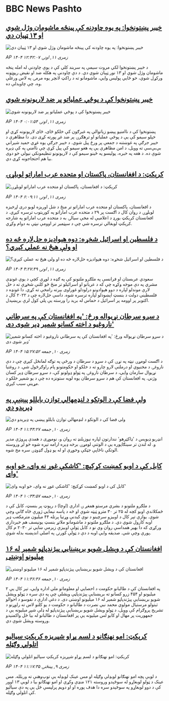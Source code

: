 # BBC News Pashto## [خیبر پښتونخوا: په یوه چاودنه کې پینځه ماشومان وژل شوي او ۱۳ ټپیان دي](https://www.bbc.com/pashto/articles/cwy575pyq2no?at_medium=RSS&at_campaign=rss?at_campaign=githubrss)![خیبر پښتونخوا: په یوه چاودنه کې پینځه ماشومان وژل شوي او ۱۳ ټپیان دي](https://ichef.bbci.co.uk/ace/ws/240/cpsprodpb/339b/live/f3acebb0-6f9d-11f0-8dbd-f3d32ebd3327.png)_AP ۱۴۰۴ زمری ۱۱, اونۍ ۱۲:۴۲:۰۷_د خیبر پښتونخوا لکي مروت سیمې په سربند کلي کې د یوې چاودنې له امله پنځه ماشومان وژل شوي او ۱۳ نور ټپیان شوي دي.
د دې چاودنې په هکله ضد او نقیض رپوټونه ورکړل شوي، خو ځايي پولیس وایي، ماشومانو ته د راکټ لانچر یوه مرمۍ په لاس ورغلې وه، چې چاوېدلې ده.## [خیبر پښتونخوا کې د پوځي عملیاتو پر ضد لاریونونه شوي](https://www.bbc.com/pashto/articles/crm47z27yd8o?at_medium=RSS&at_campaign=rss?at_campaign=githubrss)![خیبر پښتونخوا کې د پوځي عملیاتو پر ضد لاریونونه شوي](https://ichef.bbci.co.uk/ace/ws/240/cpsprodpb/6486/live/bd3ce9f0-6f2e-11f0-8d1e-e3c223d45e12.jpg)_AP ۱۴۰۴ زمری ۱۱, اونۍ ۰:۰۱:۵۴_پښتونخوا کې د ناامنیو پېښو زیاتوالي په غبرګون کې خلکو ځای، ځای لاریونونه کړي او خپلو سیمو کې یې د پوځي عملیاتو او ترهګرۍ پر ضد غږ پورته کړی دی. دا مظاهرې د خیبر جرګې په غوښتنه  د جمعې پر ورځ پیل شوي. د خیبر جرګې یوه غړي حمید شیراني بي‌بي‌سي ته وویل، د امن مظاهرې یې په هغو سیمو کې پیل کړې چې ناامني په کې ډېره شوې ده. د هغه په خبره، پولیسو په ځينو سیمو کې د لاریونونو تنظیمونکي نیولي خو دوی بیا هم احتجاجونه کړي دي.## [کرېکټ: د افغانستان، پاکستان او متحده عرب اماراتو لوبلړۍ](https://www.bbc.com/pashto/articles/cy40mvkej43o?at_medium=RSS&at_campaign=rss?at_campaign=githubrss)![کرېکټ: د افغانستان، پاکستان او متحده عرب اماراتو لوبلړۍ](https://ichef.bbci.co.uk/ace/ws/240/cpsprodpb/829e/live/f6769800-6f66-11f0-8dbd-f3d32ebd3327.jpg)_AP ۱۴۰۴ زمری ۱۱, اونۍ ۶:۰۹:۱۱_د افغانستان، پاکستان او متحده عرب اماراتو تر منځ د شل اوريزه لوبو دری اړخيزه لوبلړۍ د روان کال د اګست پر ۲۹ د متحده عرب اماراتو په کوربتوب ترسره کېږي. د افغانستان کرېکټ بورډ د اعلاميې له مخې سيالۍ به د متحده عرب اماراتو په شارجه کرېکټ لوبغالي ترسره شي چې د سپټمبر تر اوومې نېټې به دوام وکړي.## [د فلسطين او اسرائيل شخړه: دوه‌ هېوادیزه حل‌لاره څه ده او ولې هېڅ نه عملي کېږي؟](https://www.bbc.com/pashto/articles/cy5pkk2053xo?at_medium=RSS&at_campaign=rss?at_campaign=githubrss)![د فلسطين او اسرائيل شخړه: دوه‌ هېوادیزه حل‌لاره څه ده او ولې هېڅ نه عملي کېږي؟](https://ichef.bbci.co.uk/ace/ws/240/cpsprodpb/6b73/live/a1201280-6d6a-11f0-af20-030418be2ca5.png)_AP ۱۴۰۴ زمری ۱۱, اونۍ ۴:۲۷:۴۹_سعودي عربستان او فرانسې په ملګرو ملتونو کې په ګډه د لوړې کچې د یوې غونډې مشري په دې موخه وکړه چې که د عربانو او اسرائيلو تر منځ څو کلنې شخړې ته د حل لارې موندلو لپاره د دوو هېوادونو درلودلو غوراوی بېرته رامخې ته کړي. دا غونډه د فلسطيني دولت د بنسټ اېښودلو لپاره ترسره شوه. داسې حل‌لاره چې د ۲۰۲۲ کال د اکتوبر پر اوومه پر اسرائيل د حماس له برید را ورسته یې پلي کول لرې برېښېدل.## [د سږو سرطان نړیواله ورځ: 'په افغانستان کې په سرطاني ناروغیو د اخته کسانو شمېر ډېر شوی دی'](https://www.bbc.com/pashto/articles/c14g06rv51no?at_medium=RSS&at_campaign=rss?at_campaign=githubrss)![د سږو سرطان نړیواله ورځ: 'په افغانستان کې په سرطاني ناروغیو د اخته کسانو شمېر ډېر شوی دی'](https://ichef.bbci.co.uk/ace/ws/240/cpsprodpb/1f78/live/55840250-6eeb-11f0-8dbd-f3d32ebd3327.jpg)_AP ۱۴۰۴ زمری ۱۰, جمعه ۱۵:۲۷:۵۲_د اګست لومړۍ نېټه په نړۍ کې د سږو د سرطان د ورځې په توګه لمانځل کېږي چې د دې ناروغۍ د مخنیوي او درملنې لارو چارو ته د خلکو او حکومتونو پام راوګرځول شي.
د روغتیا نړیوال سازمان وایي، د سرطان ناروغۍ په ټولو ډولونو کې، د سږو سرطان ډېر کسان وژني. په افغانستان کې هم د سږو سرطان یوه لویه ستونزه ده چې د یو شمېر خلکو د مړینې سبب کېږي.## [ولې فضا کې د الوتکو د لنډمهالي توازن بایللو پېښې په ډېرېدو دي ](https://www.bbc.com/pashto/articles/c754wdxpp4yo?at_medium=RSS&at_campaign=rss?at_campaign=githubrss)![ولې فضا کې د الوتکو د لنډمهالي توازن بایللو پېښې په ډېرېدو دي ](https://ichef.bbci.co.uk/ace/ws/240/cpsprodpb/c128/live/1f30b620-6e15-11f0-af20-030418be2ca5.jpg)_AP ۱۴۰۴ زمری ۱۰, جمعه ۱۱:۴۴:۲۷_انډریو ډیوېس د 'ډاکټرهو' نندارتون لپاره نیوزیلنډ ته روان و، نوموړی د همدې ‍پرو‍ژې مدیر و.  له لندن تر سینګاپوره یې د الوتنې لومړۍ برخه ډېره ارامه تېره شوه خو لږ وروسته الوتکې ناڅاپې جټکې وخوړې او له یو ډول ګډوډۍ سره مخ شوه.## [کابل کې د اوبو کمښت کړکېچ: 'کاشکې غوړ نه وای، خو اوبه وای'](https://www.bbc.com/pashto/articles/c987yrwwez6o?at_medium=RSS&at_campaign=rss?at_campaign=githubrss)![کابل کې د اوبو کمښت کړکېچ: 'کاشکې غوړ نه وای، خو اوبه وای'](https://ichef.bbci.co.uk/ace/ws/240/cpsprodpb/b940/live/ea516900-6ec2-11f0-af20-030418be2ca5.jpg)_AP ۱۴۰۴ زمری ۱۰, جمعه ۱۰:۳۴:۵۷_د ملګرو ملتونو د بشري مرستو همغږ ۍ ادارې (اوچا) د رپوټ پر بنسټ، کابل کې د ځمکلاندې اوبو کچه له ۲۵ تر ۳۰ مترو ټیټه شوې او څه د پاسه نیمايي ژورې څاه ګانې وچې شوې.‌ یوازې تېر کال د اوبیزو سرچینو د نوې کيدنې وړتیا پرتله ۴۴ میلیون مترمکعب ډېر اوبه کارول شوي دي. د ملګرو ملتونو د ماشومانو ملاتړ بنسټ یونیسف هم خبرداری ورکړی که دا بهیر همداسې روان وي‌ نو د کابل ټولې اوبیزې زېرمې ښايي‌ تر ۲۰۳۰ م کال پورې وچې شي. صدیقه وايي اوبه د دې د ټولې کورنۍ په اصلي‌ اندېښنه بدله شوې.## [افغانستان کې د وېشل شویو برېښنايي پېژندپاڼو شمېر له  ۱۶ میلیونو اوښتی](https://www.bbc.com/pashto/articles/c7764mrpxe6o?at_medium=RSS&at_campaign=rss?at_campaign=githubrss)![افغانستان کې د وېشل شویو برېښنايي پېژندپاڼو شمېر له  ۱۶ میلیونو اوښتی](https://ichef.bbci.co.uk/ace/ws/240/cpsprodpb/95ce/live/2aaa5db0-6ecb-11f0-8dbd-f3d32ebd3327.jpg)_AP ۱۴۰۴ زمری ۱۰, جمعه ۱۱:۳۶:۳۶_په افغانستان کې د طالبانو حکومت د احصایي او معلوماتو ملي اداره وايي، تېر کال یې ۲ میلیونو او ۴۵۴ زرو کسانو ته برېښنايي پېژندپاڼې وېشلي چې په دې سره د ټولو وېشل شویو برېښنايي پېژندپاڼو شمېر له  ۱۶ میلیونو  اوښتی دی. 
د دغې ادارې د نفوسو د احوالو ثبتولو مرستیال مولوي محمد نبي نصرت د طالبانو د حکومت د یو کلنو لاس ته راوړنو د تشریح پروګرام کې وویل، د ټولو وېشل شویو برېښنايي پېژندپاڼو له ډلې شپږ میلیونه یې د جمهوریت پر مهال او کابو لس میلیونه یې پر افغانستان د طالبانو له بیا ځل واکمنېدو وروسته وېشل شوې دي.## [کرېکټ: امو نهنګانو د لسم پړاو شپږیزه کرېکټ سیالیو اتلولي وګټله](https://www.bbc.com/pashto/articles/cjw6l0qqge7o?at_medium=RSS&at_campaign=rss?at_campaign=githubrss)![کرېکټ: امو نهنګانو د لسم پړاو شپږیزه کرېکټ سیالیو اتلولي وګټله](https://ichef.bbci.co.uk/ace/ws/240/cpsprodpb/6300/live/4f00f3d0-6deb-11f0-a892-515a56809149.jpg)_AP ۱۴۰۴ زمری ۹, پينځنۍ ۱۱:۱۷:۳۵_د لوبې پچه امو نهنګانو لوبډلې وګټله او مس عینک لوبډله یې توپ‌وهنې ته وربلله. مس عینک د ټولو لوبغاړو له سوځېدو وروسته ۱۲۱ منډې وکړې او امو نهنګانو بیا د لوبې ۱۳ اوور کې د دوو لوبغاړو په سوځېدو سره دا هدف پوره او او دویم پرلپسې ځل یې په دې سیالیو کې اتلولي وګټله.